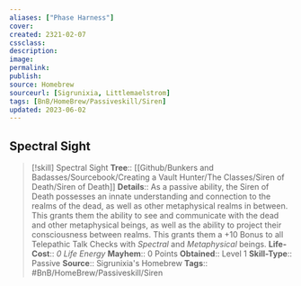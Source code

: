 ```yaml
---
aliases: ["Phase Harness"]
cover: 
created: 2321-02-07
cssclass: 
description: 
image: 
permalink: 
publish: 
source: Homebrew
sourceurl: [Sigrunixia, Littlemaelstrom]
tags: [BnB/HomeBrew/Passiveskill/Siren]
updated: 2023-06-02
---
```


## Spectral Sight

> [!skill] Spectral Sight
> **Tree**:: [[Github/Bunkers and Badasses/Sourcebook/Creating a Vault Hunter/The Classes/Siren of Death/Siren of Death]]
> **Details**:: As a passive ability, the Siren of Death possesses an innate understanding and connection to the realms of the dead, as well as other metaphysical realms in between. This grants them the ability to see and communicate with the dead and other metaphysical beings, as well as the ability to project their consciousness between realms. This grants them a +10 Bonus to all Telepathic Talk Checks with *Spectral* and *Metaphysical* beings.
> **Life-Cost**:: *0 Life Energy*
> **Mayhem**:: 0 Points
> **Obtained**:: Level 1
> **Skill-Type**:: Passive
> **Source**:: Sigrunixia's Homebrew
> **Tags**:: #BnB/HomeBrew/Passiveskill/Siren
